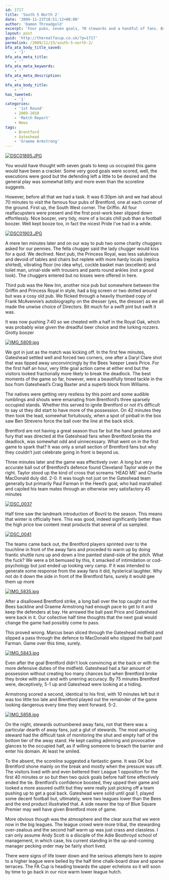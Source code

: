 ```yaml
---
id: 1717
title: 'South 5 North 2'
date: '2009-11-23T18:51:12+00:00'
author: 'Damon Threadgold'
excerpt: 'Four pubs, seven goals, 70 stewards and a handful of fans. Brentford racked up five goals, two for Charlie MacDonald, two for Myles Weston while Graeme Armstrong notched twice for Gateshead.'
layout: post
guid: 'http://therealfacup.co.uk/?p=1717'
permalink: /2009/11/23/south-5-north-2/
bfa_ata_body_title_saved:
    - '1'
bfa_ata_meta_title:
    - ''
bfa_ata_meta_keywords:
    - ''
bfa_ata_meta_description:
    - ''
bfa_ata_body_title:
    - ''
has_tweeted:
    - '1'
categories:
    - '1st Round'
    - 2009-2010
    - 'Match Report'
    - News
tags:
    - Brentford
    - Gateshead
    - 'Graeme Armstrong'
---
```


[![DSC01895.JPG](http://lh4.ggpht.com/_3L4_Y2OBz2M/Swvk8phi5mI/AAAAAAAAB34/UVbsotJPcJc/DSC01895.JPG?imgmax=200)](http://lh4.ggpht.com/_3L4_Y2OBz2M/Swvk8phi5mI/AAAAAAAAB34/UVbsotJPcJc/DSC01895.JPG?imgmax=640)

You would have thought with seven goals to keep us occupied this game would have been a cracker. Some very good goals were scored, well, the executions were good but the defending left a little to be desired and the general play was somewhat bitty and more even than the scoreline suggests.

However, before all that we had a task. It was 6:30pm ish and we had about 70 minutes to visit the famous four pubs of Brentford, one at each corner of the ground. First up, the South West corner. The Griffin. All four realfacupsters were present and the first post-work beer slipped down effortlessly. Nice boozer, very tidy, more of a locals chill pub than a football boozer. Well kept booze too, in fact the nicest Pride I’ve had in a while.

[![DSC01903.JPG](http://lh3.ggpht.com/_3L4_Y2OBz2M/Swvk9JJzGyI/AAAAAAAAB38/Xf5jc79A7As/DSC01903.JPG?imgmax=200)](http://lh3.ggpht.com/_3L4_Y2OBz2M/Swvk9JJzGyI/AAAAAAAAB38/Xf5jc79A7As/DSC01903.JPG?imgmax=640)

A mere ten minutes later and on our way to pub two some charity chuggers asked for our pennies. The fella chugger said the lady chugger would kiss for a quid. We declined. Next pub, the Princess Royal, was less salubrious and devoid of tables and chairs but replete with more hardy locals (replica shirted), vibrating floor (no idea why), cockle basket man (excellent) and toilet man, urinal-side with trousers and pants round ankles (not a good look). The chuggers entered but no kisses were offered in here.

Third pub was the New Inn, another nice pub but somewhere between the Griffin and Princess Royal in style, had a big screen or two dotted around but was a cosy old pub. We flicked through a heavily thumbed copy of Frank McAvennie’s autobiography on the dresser (yes, the dresser) as we all made the unwise choice of Directors. Bit much for a swift pint but swift it was.

It was now pushing 7:40 so we cheated with a half in the Royal Oak, which was probably wise given the dreadful beer choice and the lurking rozzers. Grotty boozer

[![IMG_5809.jpg](http://lh4.ggpht.com/_3L4_Y2OBz2M/SwNaojAabaI/AAAAAAAABvs/Jt45CuNONWQ/IMG_5809.jpg?imgmax=200)](http://lh4.ggpht.com/_3L4_Y2OBz2M/SwNaojAabaI/AAAAAAAABvs/Jt45CuNONWQ/IMG_5809.jpg?imgmax=640)

We got in just as the match was kicking off. In the first few minutes, Gateshead settled well and forced two corners, one after a Daryl Clare shot that was tipped away unconvincingly by the Bees ‘keeper Lewis Price. For the first half an hour, very little goal action came at either end but the visitors looked fractionally more likely to break the deadlock. The best moments of the game so far, however, were a beautifully timed tackle in the box from Gateshead’s Craig Baxter and a superb block from Williams.

The natives were getting very restless by this point and some audible rumblings and shouts were emanating from Brentford’s three sparsely occupied stands. Whether this served to ignite Brentford or not it’s difficult to say ut they did start to have more of the possession. On 42 minutes they then took the lead, somewhat fortuitously, when a spot of pinball in the box saw Ben Strevens force the ball over the line at the back stick.

Brentford are not having a great season thus far but the hand gestures and fury that was directed at the Gateshead fans when Brentford broke the deadlock, was somewhat odd and uinnecessary. What went on in the first game to spark that? It was only a small section of Brentford fans but why they couldn’t just celebrate going in front is beyond us.

Three minutes later and the game was effectively over. A long but very accurate ball out of Brentford’s defence found Cleveland Taylor wide on the right. Taylor stood up the kind of cross that screams ‘HEAD ME’ and Charlie MacDonald duly did. 2-0. It was tough not just on the Gateshead team generally but primarily Paul Farman in the Heed’s goal, who had marshalled and cajoled his team mates through an otherwise very satisfactory 45 minutes

[![DSC_0037](http://lh6.ggpht.com/_3L4_Y2OBz2M/SwQHdlgTK7I/AAAAAAAABzc/70av5bGW4UI/DSC_0037.jpg?imgmax=200)](http://lh6.ggpht.com/_3L4_Y2OBz2M/SwQHdlgTK7I/AAAAAAAABzc/70av5bGW4UI/DSC_0037.jpg?imgmax=640)

Half time saw the landmark introduction of Bovril to the season. This means that winter is officially here. This was good, indeed significantly better than the high price low content meat products that several of us sampled.

[![DSC_0041](http://lh3.ggpht.com/_3L4_Y2OBz2M/SwQHjsUUSLI/AAAAAAAABzg/hI5LQsqzOBU/DSC_0041.jpg?imgmax=200)](http://lh3.ggpht.com/_3L4_Y2OBz2M/SwQHjsUUSLI/AAAAAAAABzg/hI5LQsqzOBU/DSC_0041.jpg?imgmax=640)

The teams came back out, the Brentford players sprinted over to the touchline in front of the away fans and proceded to warm up by doing frantic shuttle runs up and down a line painted stand-side of the pitch. What the fuck? We were a bit bemused by this, it smacked of intimidation or cod-psychology but just ended up looking very camp. If it was intended to generate some response from the away fans it did, hysterical laughter. Why not do it down the side in front of the Brentford fans, surely it would gee them up more

[![IMG_5835.jpg](http://lh4.ggpht.com/_3L4_Y2OBz2M/SwNayaMjnDI/AAAAAAAABwE/ko5MoLG5wUY/IMG_5835.jpg?imgmax=200)](http://lh4.ggpht.com/_3L4_Y2OBz2M/SwNayaMjnDI/AAAAAAAABwE/ko5MoLG5wUY/IMG_5835.jpg?imgmax=640)

After a disallowed Brentford strike, a long ball over the top caught out the Bees backline and Graeme Armstrong had enough pace to get to it and keep the defenders at bay. He arrowed the ball past Price and Gateshead were back in it. Our collective half time thoughts that the next goal would change the game had possibly come to pass.

This proved wrong. Marcus bean sliced through the Gateshead midfield and slipped a pass through the defence to MacDonald who slipped the ball past Farman. Game over this time, surely.

[![IMG_5843.jpg](http://lh3.ggpht.com/_3L4_Y2OBz2M/SwNa1eLC1gI/AAAAAAAABwQ/hOCpYOmGD0Q/IMG_5843.jpg?imgmax=200)](http://lh3.ggpht.com/_3L4_Y2OBz2M/SwNa1eLC1gI/AAAAAAAABwQ/hOCpYOmGD0Q/IMG_5843.jpg?imgmax=640)

Even after the goal Brentford didn’t look convincing at the back or with the more defensive duties of the midfield. Gateshead had a fair amount of possession without creating too many chances but when Brentford broke they broke with pace and with unerring accuracy. By 75 minutes Brentford were, deceptively, 5-1 up and Gateshead were looking at a hiding.

Armstrong scored a second, identical to his first, with 10 minutes left but it was too little too late and Brentford played out the remainder of the game looking dangerous every time they went forward. 5-2.

[![IMG_5858.jpg](http://lh5.ggpht.com/_3L4_Y2OBz2M/SwNa9DZxVuI/AAAAAAAABwo/kxRDgrDnALw/IMG_5858.jpg?imgmax=200)](http://lh5.ggpht.com/_3L4_Y2OBz2M/SwNa9DZxVuI/AAAAAAAABwo/kxRDgrDnALw/IMG_5858.jpg?imgmax=640)

On the night, stewards outnumbered away fans, not that there was a particular dearth of away fans, just a glut of stewards. The most amusing steward had the difficult task of monitoring the shut and empty half of the bottom tier of the away stand. He kept casting admiring and provocative glances to the occupied half, as if willing someone to breach the barrier and enter his domain. At least he smiled.

To the absent, the scoreline suggested a fantastic game. It was OK but Brentford shone mainly on the break and mostly when the pressure was off. The visitors lived with and even bettered their League 1 opposition for the first 40 minutes or so but then two quick goals before half time effectively ended the tie. Brentford’s confidence boosted, they upped their game and looked a more assured outfit but they were really just picking off a team pushing up to get a goal back. Gateshead were solid until goal 1, played some decent football but, ultimately, were two leagues lower than the Bees and the end product illustrated that. A side nearer the top of Blue Square Premier may well have given Brentford more of game.

More obvious though was the atmosphere and the clear aura that we were now in the big leagues. The league crowd were more tribal, the stewarding over-zealous and the second half warm up was just crass and classless. I can only assume Andy Scott is a disciple of the Adie Boothroyd school of management, in which case, his current standing in the up-and-coming manager pecking order may be fairly short lived.

There were signs of life lower down and the serious attempts here to aspire to a higher league were belied by the half time chalk-board draw and sparse terraces. The FA Cup is heading towards the upper echelons so it will soon by time to go back in our nice warm lower league hutch.